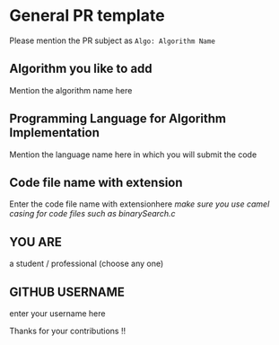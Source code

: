 # General PR template

Please mention the PR subject as `Algo: Algorithm Name`

## Algorithm you like to add

Mention the algorithm name here

## Programming Language for Algorithm Implementation

Mention the language name here in which you will submit the code

## Code file name with extension

Enter the code file name with extensionhere
*make sure you use camel casing for code files such as binarySearch.c*

## YOU ARE

a student / professional (choose any one)

## GITHUB USERNAME

enter your username here

Thanks for your contributions !!
